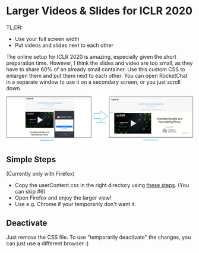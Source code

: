 # Larger Videos & Slides for ICLR 2020

TL;DR: 
- Use your full screen width
- Put videos and slides next to each other

The online setup for ICLR 2020 is amazing, especially given the short preparation time. However, I think the slides and video are too small, as they have to share 60% of an already small container. Use this custom CSS to enlargen them and put them next to each other. You can open RocketChat in a separate window to use it on a secondary screen, or you just scroll down.


![Demo](/demo.jpg)


## Simple Steps
(Currently only with Firefox)
- Copy the userContent.css in the right directory using [these steps](https://davidwalsh.name/firefox-user-stylesheet). (You can skip #6)
- Open Firefox and enjoy the larger view!
- Use e.g. Chrome if your temporarily don't want it.

## Deactivate
Just remove the CSS file. To use "temporarily deactivate" the changes, you can just use a different browser :)
